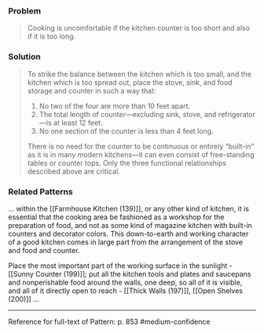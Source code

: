 ### Problem
>Cooking is uncomfortable if the kitchen counter is too short and also if it is too long.

### Solution
>To strike the balance between the kitchen which is too small, and the kitchen which is too spread out, place the stove, sink, and food storage and counter in such a way that:
>1. No two of the four are more than 10 feet apart.
>2. The total length of counter—excluding sink, stove, and refrigerator—is at least 12 feet.
>3. No one section of the counter is less than 4 feet long.
>
>There is no need for the counter to be continuous or entirely “built-in” as it is in many modern kitchens—it can even consist of free-standing tables or counter tops. Only the three functional relationships described above are critical.

### Related Patterns
... within the [[Farmhouse Kitchen (139)]], or any other kind of kitchen, it is essential that the cooking area be fashioned as a workshop for the preparation of food, and not as some kind of magazine kitchen with built-in counters and decorator colors. This down-to-earth and working character of a good kitchen comes in large part from the arrangement of the stove and food and counter.

Place the most important part of the working surface in the sunlight - [[Sunny Counter (199)]]; put all the kitchen tools and plates and saucepans and nonperishable food around the walls, one deep, so all of it is visible, and all of it directly open to reach - [[Thick Walls (197)]], [[Open Shelves (200)]] ...

---
Reference for full-text of Pattern: p. 853 #medium-confidence 